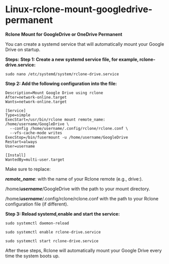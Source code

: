 # Linux-rclone-mount-googledrive-permanent

**Rclone Mount for GoogleDrive or OneDrive Permanent**

You can create a systemd service that will automatically mount your Google Drive on startup.

**Steps:**
**Step 1: Create a new systemd service file, for example, rclone-drive.service:**

```sudo nano /etc/systemd/system/rclone-drive.service```

**Step 2: Add the following configuration into the file:**

```[Unit]
Description=Mount Google Drive using rclone
After=network-online.target
Wants=network-online.target

[Service]
Type=simple
ExecStart=/usr/bin/rclone mount remote_name: /home/username/GoogleDrive \
  --config /home/username/.config/rclone/rclone.conf \
  --vfs-cache-mode writes
ExecStop=/bin/fusermount -u /home/username/GoogleDrive
Restart=always
User=username

[Install]
WantedBy=multi-user.target
```

Make sure to replace:

***remote_name***: with the name of your Rclone remote (e.g., drive:).

/home/***username***/GoogleDrive with the path to your mount directory.

/home/***username***/.config/rclone/rclone.conf with the path to your Rclone configuration file (if different).

**Step 3: Reload systemd,enable and start the service:**

```sudo systemctl daemon-reload```

```sudo systemctl enable rclone-drive.service```

```sudo systemctl start rclone-drive.service```

After these steps, Rclone will automatically mount your Google Drive every time the system boots up.


